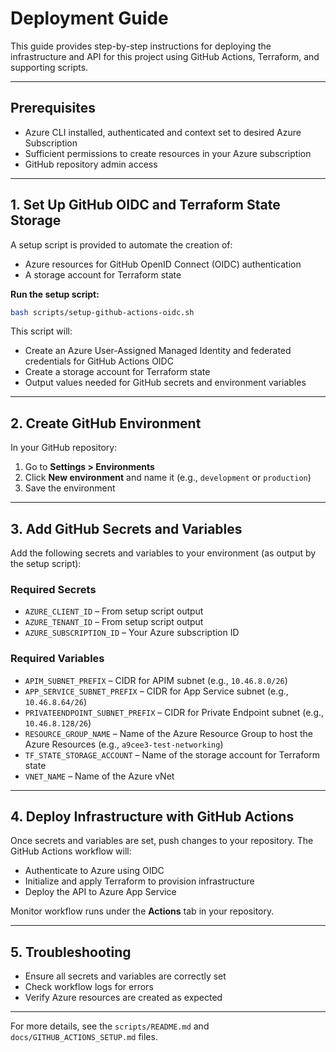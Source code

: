 # Deployment Guide

This guide provides step-by-step instructions for deploying the infrastructure and API for this project using GitHub Actions, Terraform, and supporting scripts.

---

## Prerequisites

- Azure CLI installed, authenticated and context set to desired Azure Subscription
- Sufficient permissions to create resources in your Azure subscription
- GitHub repository admin access

---

## 1. Set Up GitHub OIDC and Terraform State Storage

A setup script is provided to automate the creation of:
- Azure resources for GitHub OpenID Connect (OIDC) authentication
- A storage account for Terraform state

**Run the setup script:**

```bash
bash scripts/setup-github-actions-oidc.sh
```

This script will:
- Create an Azure User-Assigned Managed Identity and federated credentials for GitHub Actions OIDC
- Create a storage account for Terraform state
- Output values needed for GitHub secrets and environment variables

---

## 2. Create GitHub Environment

In your GitHub repository:
1. Go to **Settings > Environments**
2. Click **New environment** and name it (e.g., `development` or `production`)
3. Save the environment

---

## 3. Add GitHub Secrets and Variables

Add the following secrets and variables to your environment (as output by the setup script):

### Required Secrets
- `AZURE_CLIENT_ID` – From setup script output
- `AZURE_TENANT_ID` – From setup script output
- `AZURE_SUBSCRIPTION_ID` – Your Azure subscription ID

### Required Variables
- `APIM_SUBNET_PREFIX` – CIDR for APIM subnet (e.g., `10.46.8.0/26`)
- `APP_SERVICE_SUBNET_PREFIX` – CIDR for App Service subnet (e.g., `10.46.8.64/26`)
- `PRIVATEENDPOINT_SUBNET_PREFIX` – CIDR for Private Endpoint subnet (e.g., `10.46.8.128/26`)
- `RESOURCE_GROUP_NAME` – Name of the Azure Resource Group to host the Azure Resources (e.g., `a9cee3-test-networking`)
- `TF_STATE_STORAGE_ACCOUNT` – Name of the storage account for Terraform state
- `VNET_NAME` – Name of the Azure vNet
---

## 4. Deploy Infrastructure with GitHub Actions

Once secrets and variables are set, push changes to your repository. The GitHub Actions workflow will:
- Authenticate to Azure using OIDC
- Initialize and apply Terraform to provision infrastructure
- Deploy the API to Azure App Service

Monitor workflow runs under the **Actions** tab in your repository.

---

## 5. Troubleshooting

- Ensure all secrets and variables are correctly set
- Check workflow logs for errors
- Verify Azure resources are created as expected

---

For more details, see the `scripts/README.md` and `docs/GITHUB_ACTIONS_SETUP.md` files.
